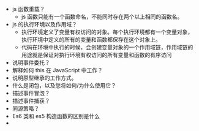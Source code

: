 - js 函数重载？
  - js 函数只能有一个函数命名，不能同时存在两个以上相同的函数名。
- js 的执行环境以及作用域？
  - 执行环境定义了变量有权访问的对象。每个执行环境都有一个变量对象，执行环境中定义的所有的变量和函数都保存在这个对象上。
  - 代码在环境中执行的时候，会创建变量对象的一个作用域链，作用域链的用途就是保证对执行环境有权访问的所有变量和函数的有序访问
- 说明事件委托？
- 解释如何 this 在 JavaScript 中工作？
- 说明原型继承的工作方式。
- 什么是闭包，以及您将如何/为什么使用它？
- 描述事件冒泡？
- 描述事件捕获？
- 同源策略？
- Es6 类和 es5 构造函数的区别是什么
-
